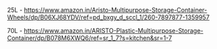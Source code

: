 25L - https://www.amazon.in/Aristo-Multipurpose-Storage-Container-Wheels/dp/B06XJ68YDV/ref=pd_bxgy_d_sccl_1/260-7897877-1359957

70L - https://www.amazon.in/ARISTO-Plastic-Multipurpose-Storage-Container/dp/B078M6XWQ6/ref=sr_1_7?s=kitchen&sr=1-7

